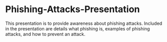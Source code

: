 # Phishing-Attacks-Presentation
This presentation is to provide awareness about phishing attacks. Included in the presentation are details what phishing is, examples of phishing attacks, and how to prevent an attack.

